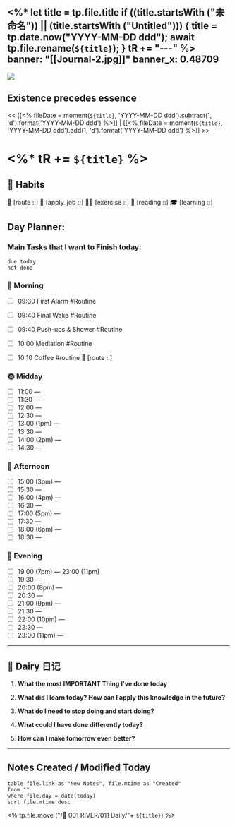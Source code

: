 <%*
  let title = tp.file.title
  if ((title.startsWith ("未命名")) || (title.startsWith ("Untitled"))) {
	title = tp.date.now("YYYY-MM-DD ddd");
	await tp.file.rename(`${title}`);
  }
  tR += "---"
%>
banner: "[[Journal-2.jpg]]"
banner_x: 0.48709
---
![](https://www.youtube.com/watch?v=KwatUSh-6xY)
## Existence precedes essence
<< [[<% fileDate = moment(`${title}`, 'YYYY-MM-DD ddd').subtract(1, 'd').format('YYYY-MM-DD ddd') %>]] | [[<% fileDate = moment(`${title}`, 'YYYY-MM-DD ddd').add(1, 'd').format('YYYY-MM-DD ddd') %>]] >>


# <%* tR += `${title}` %>

## 💪 Habits 
📍 [route ::] 
💼 [apply_job ::] 
🏃‍♂️ [exercise ::] 
🔖 [reading ::] 
🎓 [learning ::]
## Day Planner:
### Main Tasks that I want to Finish today:
```tasks
due today
not done
```
### 🌅 Morning
- [ ] 09:30 First Alarm #Routine 

- [ ] 09:40 Final Wake #Routine

- [ ] 09:40 Push-ups & Shower #Routine

- [ ] 10:00 Mediation #Routine

- [ ] 10:10 Coffee #routine 
📍 [route ::]
### 🌞 Midday
- [ ] 11:00 —  
- [ ] 11:30 —  
- [ ] 12:00 —  
- [ ] 12:30 —  
- [ ] 13:00 (1pm) —  
- [ ] 13:30 —  
- [ ] 14:00 (2pm) —    
- [ ] 14:30 —  
### 🌆 Afternoon
- [ ] 15:00 (3pm) —  
- [ ] 15:30 —  
- [ ] 16:00 (4pm) —  
- [ ] 16:30 —  
- [ ] 17:00 (5pm) —  
- [ ] 17:30 —  
- [ ] 18:00 (6pm) —  
- [ ] 18:30 — 
### 🌙 Evening
- [ ] 19:00 (7pm) —  23:00 (11pm)
- [ ] 19:30 —  
- [ ] 20:00 (8pm) —  
- [ ] 20:30 —  
- [ ] 21:00 (9pm) —  
- [ ] 21:30 —  
- [ ] 22:00 (10pm) —  
- [ ] 22:30 —  
- [ ] 23:00 (11pm) —  
---
## 📕 Dairy 日记

1. **What the most IMPORTANT Thing I've done today**
	>
2. **What did I learn today? How can I apply this knowledge in the future?**
	>
3. **What do I need to stop doing and start doing?**
	>
4. **What could I have done differently today?**
	>
5. **How can I make tomorrow even better?**
>
---
##  Notes Created / Modified Today
```dataview
table file.link as "New Notes", file.mtime as "Created"
from ""
where file.day = date(today)
sort file.mtime desc
```

<% tp.file.move ("/🌊 001 RIVER/011 Daily/"+ `${title}`) %>